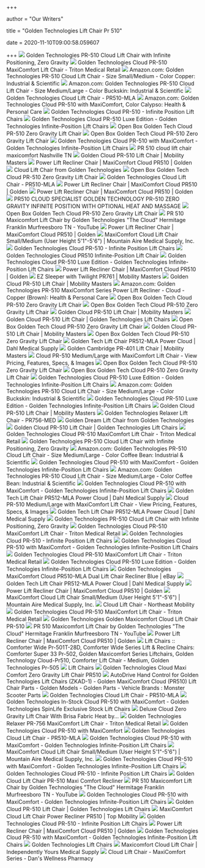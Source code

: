 +++
        
author = "Our Writers"
        
title = "Golden Technologies Lift Chair Pr 510"
        
date = 2020-11-10T09:00:58.059607
        
+++
[ ![](https://cdn3.volusion.com/j575u.gtsw7/v/vspfiles/photos/PR-510-2.jpg?v-cache=1523433319)](https://cdn3.volusion.com/j575u.gtsw7/v/vspfiles/photos/PR-510-2.jpg?v-cache=1523433319) Golden Technologies PR-510 Cloud Lift Chair with Infinite Positioning, Zero  Gravity
[ ![](https://tritonmedical.net/wp-content/uploads/2015/05/Cloud.jpg)](https://tritonmedical.net/wp-content/uploads/2015/05/Cloud.jpg) Golden Technologies Cloud PR-510 MaxiComfort Lift Chair - Triton Medical  Retail
[ ![](https://images-na.ssl-images-amazon.com/images/I/41Z5c5vHQHL.jpg)](https://images-na.ssl-images-amazon.com/images/I/41Z5c5vHQHL.jpg) Amazon.com: Golden Technologies PR-510 Cloud Lift Chair - Size Small/Medium  - Color Copper: Industrial & Scientific
[ ![](https://images-na.ssl-images-amazon.com/images/I/412ZLYB2m5L._SX342_.jpg)](https://images-na.ssl-images-amazon.com/images/I/412ZLYB2m5L._SX342_.jpg) Amazon.com: Golden Technologies PR-510 Cloud Lift Chair - Size Medium/Large  - Color Buckskin: Industrial & Scientific
[ ![](https://www.parentgiving.com/images/product_large/l-golden-technologies-pr510-maxicomfort-cloud-lift-chair-7367-1118.jpg)](https://www.parentgiving.com/images/product_large/l-golden-technologies-pr510-maxicomfort-cloud-lift-chair-7367-1118.jpg) Golden Technologies Cloud Lift Chair - PR510-MLA
[ ![](https://images-na.ssl-images-amazon.com/images/I/41Erdr4KZpL._AC_.jpg)](https://images-na.ssl-images-amazon.com/images/I/41Erdr4KZpL._AC_.jpg) Amazon.com: Golden Technologies Cloud PR-510 with MaxiComfort, Color  Calypso: Health & Personal Care
[ ![](https://cdn3.volusion.com/phrwk.qaxgv/v/vspfiles/photos/PR-510-2.jpg?v-cache=1539080394)](https://cdn3.volusion.com/phrwk.qaxgv/v/vspfiles/photos/PR-510-2.jpg?v-cache=1539080394) Golden Technologies Cloud PR-510 - Infinite Position Lift Chairs
[ ![](https://www.spinlife.com/images/product/51945.png)](https://www.spinlife.com/images/product/51945.png) Golden Technologies Cloud PR-510 Luxe Edition - Golden Technologies  Infinite-Position Lift Chairs
[ ![](https://mass-media.s3.us-west-1.amazonaws.com/2c15fcc6fbcf4601abdaae4239f3d656/open-box-golden-technologies-cloud-pr-510-maxicomfort-lift-chair-1.jpg)](https://mass-media.s3.us-west-1.amazonaws.com/2c15fcc6fbcf4601abdaae4239f3d656/open-box-golden-technologies-cloud-pr-510-maxicomfort-lift-chair-1.jpg) Open Box Golden Tech Cloud PR-510 Zero Gravity Lift Chair
[ ![](https://mass-media.s3.us-west-1.amazonaws.com/2c15fcc6fbcf4601abdaae4239f3d656/open-box-golden-technologies-cloud-pr-510-maxicomfort-lift-chair-2.jpg)](https://mass-media.s3.us-west-1.amazonaws.com/2c15fcc6fbcf4601abdaae4239f3d656/open-box-golden-technologies-cloud-pr-510-maxicomfort-lift-chair-2.jpg) Open Box Golden Tech Cloud PR-510 Zero Gravity Lift Chair
[ ![](https://www.spinlife.com/images/product/49553.png)](https://www.spinlife.com/images/product/49553.png) Golden Technologies Cloud PR-510 with MaxiComfort - Golden Technologies  Infinite-Position Lift Chairs
[ ![](https://cdn11.bigcommerce.com/s-c9uiugh/images/stencil/1280x1280/products/1229/4089/cloud3__06463.1574461070.jpg?c=2)](https://cdn11.bigcommerce.com/s-c9uiugh/images/stencil/1280x1280/products/1229/4089/cloud3__06463.1574461070.jpg?c=2) PR 510 cloud lift chair maxicomfort Nashville TN
[ ![](https://cdn11.bigcommerce.com/s-lj028lthvz/images/stencil/500x659/products/801/2937/apiu270jn__36872.1602099369.png?c=2)](https://cdn11.bigcommerce.com/s-lj028lthvz/images/stencil/500x659/products/801/2937/apiu270jn__36872.1602099369.png?c=2) Golden Cloud PR-510 Lift Chair | Mobility Masters
[ ![](https://www.goldentech.com/wp-content/uploads/2018/01/PR510-Cloud-SITTING-Bridle-UBR-001-768x513.jpg)](https://www.goldentech.com/wp-content/uploads/2018/01/PR510-Cloud-SITTING-Bridle-UBR-001-768x513.jpg) Power Lift Recliner Chair | MaxiComfort Cloud PR510 | Golden
[ ![](https://www.thebackstore.com/pub/media/catalog/product/cache/207e23213cf636ccdef205098cf3c8a3/g/o/golden-cloud.jpg)](https://www.thebackstore.com/pub/media/catalog/product/cache/207e23213cf636ccdef205098cf3c8a3/g/o/golden-cloud.jpg) Cloud Lift Chair from Golden Technologies
[ ![](https://mass-media.s3.us-west-1.amazonaws.com/2c15fcc6fbcf4601abdaae4239f3d656/open-box-golden-technologies-cloud-pr-510-maxicomfort-lift-chair-7.jpg)](https://mass-media.s3.us-west-1.amazonaws.com/2c15fcc6fbcf4601abdaae4239f3d656/open-box-golden-technologies-cloud-pr-510-maxicomfort-lift-chair-7.jpg) Open Box Golden Tech Cloud PR-510 Zero Gravity Lift Chair
[ ![](https://www.parentgiving.com/images/product_large/l-golden-technologies-pr510-maxicomfort-cloud-lift-chair-7367-0727.jpg)](https://www.parentgiving.com/images/product_large/l-golden-technologies-pr510-maxicomfort-cloud-lift-chair-7367-0727.jpg) Golden Technologies Cloud Lift Chair - PR510-MLA
[ ![](https://www.goldentech.com/wp-content/uploads/2016/09/cloudalt1-768x576.jpg)](https://www.goldentech.com/wp-content/uploads/2016/09/cloudalt1-768x576.jpg) Power Lift Recliner Chair | MaxiComfort Cloud PR510 | Golden
[ ![](https://www.goldentech.com/wp-content/uploads/2018/01/PR510-Cloud-BACK-Bridle-UBR-768x513.jpg)](https://www.goldentech.com/wp-content/uploads/2018/01/PR510-Cloud-BACK-Bridle-UBR-768x513.jpg) Power Lift Recliner Chair | MaxiComfort Cloud PR510 | Golden
[ ![](http://epedic.com/0004.jpg)](http://epedic.com/0004.jpg) PR510 CLOUD SPECIALIST GOLDEN TECHNOLOGY PR-510 ZERO GRAVITY INFINITE  POSITION WITH OPTIONAL HEAT AND MASSAGE
[ ![](https://mass-media.s3.us-west-1.amazonaws.com/2c15fcc6fbcf4601abdaae4239f3d656/open-box-golden-technologies-cloud-pr-510-maxicomfort-lift-chair-8.jpg)](https://mass-media.s3.us-west-1.amazonaws.com/2c15fcc6fbcf4601abdaae4239f3d656/open-box-golden-technologies-cloud-pr-510-maxicomfort-lift-chair-8.jpg) Open Box Golden Tech Cloud PR-510 Zero Gravity Lift Chair
[ ![](https://i.ytimg.com/vi/7sJecqB7sv0/hqdefault.jpg)](https://i.ytimg.com/vi/7sJecqB7sv0/hqdefault.jpg) PR 510 Maxicomfort Lift Chair by Golden Technologies "The Cloud" Hermitage  Franklin Murfreesboro TN - YouTube
[ ![](https://www.goldentech.com/wp-content/uploads/2018/01/PR510-Cloud-PROFILE-Bridle-UBR-001-768x513.jpg)](https://www.goldentech.com/wp-content/uploads/2018/01/PR510-Cloud-PROFILE-Bridle-UBR-001-768x513.jpg) Power Lift Recliner Chair | MaxiComfort Cloud PR510 | Golden
[ ![](https://mountainairemedicalsupply.com/sites/default/files/pr510-positions1.jpg)](https://mountainairemedicalsupply.com/sites/default/files/pr510-positions1.jpg) MaxiComfort Cloud Lift Chair Small/Medium (User Height 5'1"-5'6") |  Mountain Aire Medical Supply, Inc.
[ ![](https://cdn3.volusion.com/phrwk.qaxgv/v/vspfiles/photos/PR-510-4.jpg?v-cache=1539080394)](https://cdn3.volusion.com/phrwk.qaxgv/v/vspfiles/photos/PR-510-4.jpg?v-cache=1539080394) Golden Technologies Cloud PR-510 - Infinite Position Lift Chairs
[ ![](https://mass-media.s3.us-west-1.amazonaws.com/137c631fe2234829a931b9183e4280a7/golden-tech-cloud-infinite-position-lift-chair.jpg)](https://mass-media.s3.us-west-1.amazonaws.com/137c631fe2234829a931b9183e4280a7/golden-tech-cloud-infinite-position-lift-chair.jpg) Golden Technologies Cloud PR510 Infinite-Position Lift Chair
[ ![](https://www.spinlife.com/images/alternate/117958_3_13.png)](https://www.spinlife.com/images/alternate/117958_3_13.png) Golden Technologies Cloud PR-510 Luxe Edition - Golden Technologies  Infinite-Position Lift Chairs
[ ![](https://www.goldentech.com/wp-content/uploads/2018/01/PR510-Cloud-SEAT-Bridle-UBR-001-768x513.jpg)](https://www.goldentech.com/wp-content/uploads/2018/01/PR510-Cloud-SEAT-Bridle-UBR-001-768x513.jpg) Power Lift Recliner Chair | MaxiComfort Cloud PR510 | Golden
[ ![](https://cdn11.bigcommerce.com/s-lj028lthvz/images/stencil/1280x1280/products/792/2944/ezsleeper-main__78606.1590088435.png?c=2)](https://cdn11.bigcommerce.com/s-lj028lthvz/images/stencil/1280x1280/products/792/2944/ezsleeper-main__78606.1590088435.png?c=2) EZ Sleeper with Twilight PR761 | Mobility Masters
[ ![](https://cdn11.bigcommerce.com/s-lj028lthvz/images/stencil/1280x1280/products/212/1628/apicquwmc__81478.1602098420.jpg?c=2)](https://cdn11.bigcommerce.com/s-lj028lthvz/images/stencil/1280x1280/products/212/1628/apicquwmc__81478.1602098420.jpg?c=2) Golden Cloud PR-510 Lift Chair | Mobility Masters
[ ![](https://images-na.ssl-images-amazon.com/images/I/51QUXaSDjzL._AC_UL160_SR160,160_.jpg)](https://images-na.ssl-images-amazon.com/images/I/51QUXaSDjzL._AC_UL160_SR160,160_.jpg) Amazon.com: Golden Technologies PR-510 MaxiComfort Series Power Lift  Recliner - Cloud - Copper (Brown): Health & Personal Care
[ ![](https://mass-media.s3.us-west-1.amazonaws.com/2c15fcc6fbcf4601abdaae4239f3d656/open-box-golden-technologies-cloud-pr-510-maxicomfort-lift-chair-4.jpg)](https://mass-media.s3.us-west-1.amazonaws.com/2c15fcc6fbcf4601abdaae4239f3d656/open-box-golden-technologies-cloud-pr-510-maxicomfort-lift-chair-4.jpg) Open Box Golden Tech Cloud PR-510 Zero Gravity Lift Chair
[ ![](https://mass-media.s3.us-west-1.amazonaws.com/2c15fcc6fbcf4601abdaae4239f3d656/open-box-golden-technologies-cloud-pr-510-maxicomfort-lift-chair-3.jpg)](https://mass-media.s3.us-west-1.amazonaws.com/2c15fcc6fbcf4601abdaae4239f3d656/open-box-golden-technologies-cloud-pr-510-maxicomfort-lift-chair-3.jpg) Open Box Golden Tech Cloud PR-510 Zero Gravity Lift Chair
[ ![](https://cdn11.bigcommerce.com/s-lj028lthvz/images/stencil/1280x1280/products/212/1627/apiat5gbw__90523.1602098419.jpg?c=2)](https://cdn11.bigcommerce.com/s-lj028lthvz/images/stencil/1280x1280/products/212/1627/apiat5gbw__90523.1602098419.jpg?c=2) Golden Cloud PR-510 Lift Chair | Mobility Masters
[ ![](https://www.usmedicalsupplies.com/cache/1601924742074/resources/booleanOption/70347/picture.jpg)](https://www.usmedicalsupplies.com/cache/1601924742074/resources/booleanOption/70347/picture.jpg) Golden Cloud PR-510 Lift Chair | Golden Technologies Lift Chairs
[ ![](https://mass-media.s3.us-west-1.amazonaws.com/2c15fcc6fbcf4601abdaae4239f3d656/open-box-golden-technologies-pr-510.jpg)](https://mass-media.s3.us-west-1.amazonaws.com/2c15fcc6fbcf4601abdaae4239f3d656/open-box-golden-technologies-pr-510.jpg) Open Box Golden Tech Cloud PR-510 Zero Gravity Lift Chair
[ ![](https://cdn11.bigcommerce.com/s-lj028lthvz/images/stencil/1280x1280/products/212/1625/apirwxmrf__65843.1602098416.jpg?c=2)](https://cdn11.bigcommerce.com/s-lj028lthvz/images/stencil/1280x1280/products/212/1625/apirwxmrf__65843.1602098416.jpg?c=2) Golden Cloud PR-510 Lift Chair | Mobility Masters
[ ![](https://mass-media.s3.us-west-1.amazonaws.com/2c15fcc6fbcf4601abdaae4239f3d656/open-box-golden-technologies-cloud-pr-510-maxicomfort-lift-chair-9.jpg)](https://mass-media.s3.us-west-1.amazonaws.com/2c15fcc6fbcf4601abdaae4239f3d656/open-box-golden-technologies-cloud-pr-510-maxicomfort-lift-chair-9.jpg) Open Box Golden Tech Cloud PR-510 Zero Gravity Lift Chair
[ ![](https://cdn.shopify.com/s/files/1/0105/3442/0531/products/PR512-MLA_Up_525x700.png?v=1569532527)](https://cdn.shopify.com/s/files/1/0105/3442/0531/products/PR512-MLA_Up_525x700.png?v=1569532527) Golden Tech Lift Chair PR512-MLA Power Cloud | Dahl Medical Supply
[ ![](https://cdn11.bigcommerce.com/s-lj028lthvz/images/stencil/1280x1280/products/221/526/apivhjrxh__83422.1602099222.png?c=2)](https://cdn11.bigcommerce.com/s-lj028lthvz/images/stencil/1280x1280/products/221/526/apivhjrxh__83422.1602099222.png?c=2) Golden Cambridge PR-401 Lift Chair | Mobility Masters
[ ![](https://www.mobilityscootersdirect.com/pub/media/catalog/product/cache/49742146212418a5c5ed8c9c03e8c7a8/g/o/golden-pr510-cloud-maxicomfort_2nd.jpg)](https://www.mobilityscootersdirect.com/pub/media/catalog/product/cache/49742146212418a5c5ed8c9c03e8c7a8/g/o/golden-pr510-cloud-maxicomfort_2nd.jpg) Cloud PR-510 Medium/Large with MaxiComfort Lift Chair - View Pricing,  Features, Specs, & Images
[ ![](https://mass-media.s3.us-west-1.amazonaws.com/2c15fcc6fbcf4601abdaae4239f3d656/open-box-golden-technologies-cloud-pr-510-maxicomfort-lift-chair-5.jpg)](https://mass-media.s3.us-west-1.amazonaws.com/2c15fcc6fbcf4601abdaae4239f3d656/open-box-golden-technologies-cloud-pr-510-maxicomfort-lift-chair-5.jpg) Open Box Golden Tech Cloud PR-510 Zero Gravity Lift Chair
[ ![](https://mass-media.s3.us-west-1.amazonaws.com/2c15fcc6fbcf4601abdaae4239f3d656/open-box-golden-technologies-cloud-pr-510-maxicomfort-lift-chair-6.jpg)](https://mass-media.s3.us-west-1.amazonaws.com/2c15fcc6fbcf4601abdaae4239f3d656/open-box-golden-technologies-cloud-pr-510-maxicomfort-lift-chair-6.jpg) Open Box Golden Tech Cloud PR-510 Zero Gravity Lift Chair
[ ![](https://www.spinlife.com/images/alternate/117958_6_13.png)](https://www.spinlife.com/images/alternate/117958_6_13.png) Golden Technologies Cloud PR-510 Luxe Edition - Golden Technologies  Infinite-Position Lift Chairs
[ ![](https://images-na.ssl-images-amazon.com/images/I/4162a%2BUJx0L.jpg)](https://images-na.ssl-images-amazon.com/images/I/4162a%2BUJx0L.jpg) Amazon.com: Golden Technologies PR-510 Cloud Lift Chair - Size Medium/Large  - Color Buckskin: Industrial & Scientific
[ ![](https://www.spinlife.com/images/alternate/117958_11_13.png)](https://www.spinlife.com/images/alternate/117958_11_13.png) Golden Technologies Cloud PR-510 Luxe Edition - Golden Technologies  Infinite-Position Lift Chairs
[ ![](https://cdn11.bigcommerce.com/s-lj028lthvz/images/stencil/1280x1280/products/212/690/apimqx7a5__65199.1602098426.jpg?c=2)](https://cdn11.bigcommerce.com/s-lj028lthvz/images/stencil/1280x1280/products/212/690/apimqx7a5__65199.1602098426.jpg?c=2) Golden Cloud PR-510 Lift Chair | Mobility Masters
[ ![](https://www.parentgiving.com/images/product_large/l-golden-technologies-pr756-maxicomfort-lift-chair-7363-4107.jpg)](https://www.parentgiving.com/images/product_large/l-golden-technologies-pr756-maxicomfort-lift-chair-7363-4107.jpg) Golden Technologies Relaxer Lift Chair - PR756-MED
[ ![](https://www.1800wheelchair.com/media/catalog/product/cache/1/image/265x/140720ac20424209c6bb28e1b7731856/m/a/man_sitting_in_cloud_on_computer_hi_res_2.jpg)](https://www.1800wheelchair.com/media/catalog/product/cache/1/image/265x/140720ac20424209c6bb28e1b7731856/m/a/man_sitting_in_cloud_on_computer_hi_res_2.jpg) Golden Dream Lift Chair from Golden Technologies
[ ![](https://www.usmedicalsupplies.com/cache/1601924742084/resources/booleanOption/70353/picture.jpg)](https://www.usmedicalsupplies.com/cache/1601924742084/resources/booleanOption/70353/picture.jpg) Golden Cloud PR-510 Lift Chair | Golden Technologies Lift Chairs
[ ![](https://tritonmedical.net/wp-content/uploads/2018/04/Triton-Medical-Equipment-Ocala-Florida.jpg)](https://tritonmedical.net/wp-content/uploads/2018/04/Triton-Medical-Equipment-Ocala-Florida.jpg) Golden Technologies Cloud PR-510 MaxiComfort Lift Chair - Triton Medical  Retail
[ ![](https://cdn3.volusion.com/j575u.gtsw7/v/vspfiles/photos/PR-510-6.jpg?v-cache=1523433319)](https://cdn3.volusion.com/j575u.gtsw7/v/vspfiles/photos/PR-510-6.jpg?v-cache=1523433319) Golden Technologies PR-510 Cloud Lift Chair with Infinite Positioning, Zero  Gravity
[ ![](https://images-na.ssl-images-amazon.com/images/I/21w2rLcLI0L.jpg)](https://images-na.ssl-images-amazon.com/images/I/21w2rLcLI0L.jpg) Amazon.com: Golden Technologies PR-510 Cloud Lift Chair - Size Medium/Large  - Color Coffee Bean: Industrial & Scientific
[ ![](https://www.spinlife.com/images/fabrics/324_Standard.JPG)](https://www.spinlife.com/images/fabrics/324_Standard.JPG) Golden Technologies Cloud PR-510 with MaxiComfort - Golden Technologies  Infinite-Position Lift Chairs
[ ![](https://images-na.ssl-images-amazon.com/images/I/41iHHy%2B8GGL.jpg)](https://images-na.ssl-images-amazon.com/images/I/41iHHy%2B8GGL.jpg) Amazon.com: Golden Technologies PR-510 Cloud Lift Chair - Size Medium/Large  - Color Coffee Bean: Industrial & Scientific
[ ![](https://cdn3.volusion.com/tkqet.npkhu/v/vspfiles/photos/options/PR-510-4933.jpg?v-cache=1430657952)](https://cdn3.volusion.com/tkqet.npkhu/v/vspfiles/photos/options/PR-510-4933.jpg?v-cache=1430657952) Golden Technologies Cloud PR-510 with MaxiComfort - Golden Technologies  Infinite-Position Lift Chairs
[ ![](https://cdn.shopify.com/s/files/1/0105/3442/0531/products/PR512-MLA_Side_View_525x700.png?v=1569532120)](https://cdn.shopify.com/s/files/1/0105/3442/0531/products/PR512-MLA_Side_View_525x700.png?v=1569532120) Golden Tech Lift Chair PR512-MLA Power Cloud | Dahl Medical Supply
[ ![](https://i.ytimg.com/vi/0VO3c8u9ia4/maxresdefault.jpg)](https://i.ytimg.com/vi/0VO3c8u9ia4/maxresdefault.jpg) Cloud PR-510 Medium/Large with MaxiComfort Lift Chair - View Pricing,  Features, Specs, & Images
[ ![](https://i.ytimg.com/vi/R2vUi-BwiO8/maxresdefault.jpg)](https://i.ytimg.com/vi/R2vUi-BwiO8/maxresdefault.jpg) Golden Tech Lift Chair PR512-MLA Power Cloud | Dahl Medical Supply
[ ![](https://www.phc-online.com/v/vspfiles/assets/images/pr-514stock.jpg)](https://www.phc-online.com/v/vspfiles/assets/images/pr-514stock.jpg) Golden Technologies PR-510 Cloud Lift Chair with Infinite Positioning, Zero  Gravity
[ ![](https://tritonmedical.net/wp-content/uploads/2015/04/monarchalt2-768x576-200x150.jpg)](https://tritonmedical.net/wp-content/uploads/2015/04/monarchalt2-768x576-200x150.jpg) Golden Technologies Cloud PR-510 MaxiComfort Lift Chair - Triton Medical  Retail
[ ![](https://cdn3.volusion.com/phrwk.qaxgv/v/vspfiles/photos/options/PR-510-1584.jpg?v-cache=1539080394)](https://cdn3.volusion.com/phrwk.qaxgv/v/vspfiles/photos/options/PR-510-1584.jpg?v-cache=1539080394) Golden Technologies Cloud PR-510 - Infinite Position Lift Chairs
[ ![](https://www.spinlife.com/images/fabrics/620_Standard.jpg)](https://www.spinlife.com/images/fabrics/620_Standard.jpg) Golden Technologies Cloud PR-510 with MaxiComfort - Golden Technologies  Infinite-Position Lift Chairs
[ ![](https://tritonmedical.net/wp-content/uploads/2015/05/remote-side.jpg)](https://tritonmedical.net/wp-content/uploads/2015/05/remote-side.jpg) Golden Technologies Cloud PR-510 MaxiComfort Lift Chair - Triton Medical  Retail
[ ![](https://www.spinlife.com/images/alternate/117958_13_13.png)](https://www.spinlife.com/images/alternate/117958_13_13.png) Golden Technologies Cloud PR-510 Luxe Edition - Golden Technologies  Infinite-Position Lift Chairs
[ ![](https://i.ebayimg.com/images/g/4fQAAOSwVlRde2Nf/s-l400.jpg)](https://i.ebayimg.com/images/g/4fQAAOSwVlRde2Nf/s-l400.jpg) Golden Technologies MaxiComfort Cloud PR510-MLA Dual Lift Chair Recliner  Blue | eBay
[ ![](https://cdn.shopify.com/s/files/1/0105/3442/0531/products/Admiral_c2229f14-9245-4f83-830f-0a9a1a5df3d8_512x683.jpg?v=1569521539)](https://cdn.shopify.com/s/files/1/0105/3442/0531/products/Admiral_c2229f14-9245-4f83-830f-0a9a1a5df3d8_512x683.jpg?v=1569521539) Golden Tech Lift Chair PR512-MLA Power Cloud | Dahl Medical Supply
[ ![](https://img.youtube.com/vi/2eiYkaQGlAE/0.jpg)](https://img.youtube.com/vi/2eiYkaQGlAE/0.jpg) Power Lift Recliner Chair | MaxiComfort Cloud PR510 | Golden
[ ![](https://mountainairemedicalsupply.com/sites/default/files/styles/large/public/pr510-calypso_3.jpg?itok=-7a54wq3)](https://mountainairemedicalsupply.com/sites/default/files/styles/large/public/pr510-calypso_3.jpg?itok=-7a54wq3) MaxiComfort Cloud Lift Chair Small/Medium (User Height 5'1"-5'6") |  Mountain Aire Medical Supply, Inc.
[ ![](https://nemobility.com/wp-content/uploads/2015/08/cloud-lift-chair-golden-technologies-brisa3.jpg)](https://nemobility.com/wp-content/uploads/2015/08/cloud-lift-chair-golden-technologies-brisa3.jpg) Cloud Lift Chair - Northeast Mobility
[ ![](https://tritonmedical.net/wp-content/uploads/2015/05/Valor-Vinyl-Chestnut.jpg)](https://tritonmedical.net/wp-content/uploads/2015/05/Valor-Vinyl-Chestnut.jpg) Golden Technologies Cloud PR-510 MaxiComfort Lift Chair - Triton Medical  Retail
[ ![](https://www.discountmobilityonline.com/v/vspfiles/assets/images/maxicomfort%20fabrics.jpg)](https://www.discountmobilityonline.com/v/vspfiles/assets/images/maxicomfort%20fabrics.jpg) Golden Technologies Golden Maxicomfort Cloud Lift Chair PR-510
[ ![](https://i.ytimg.com/vi/z4PXSMtoYGU/maxresdefault.jpg)](https://i.ytimg.com/vi/z4PXSMtoYGU/maxresdefault.jpg) PR 510 Maxicomfort Lift Chair by Golden Technologies "The Cloud" Hermitage  Franklin Murfreesboro TN - YouTube
[ ![](https://www.goldentech.com/wp-content/uploads/2018/04/powerlumbar.jpg)](https://www.goldentech.com/wp-content/uploads/2018/04/powerlumbar.jpg) Power Lift Recliner Chair | MaxiComfort Cloud PR510 | Golden
[ ![](http://secure.hmepowerweb.com/Resources/Uploads/dfe44627-090a-4302-ba50-884d4423ce0e.jpg)](http://secure.hmepowerweb.com/Resources/Uploads/dfe44627-090a-4302-ba50-884d4423ce0e.jpg) Lift Chairs :: Comforter Wide Pr-501T-28D, Comforter Wide Series Lift &  Recline Chairs: Comforter Super 33 Pr-502, Golden Maxicomfort Series  Liftchairs, Golden Technology Cloud-Pr510, Comforter Lift Chair - Medium, Golden  Technologies Pr-505
[ ![](http://bridgestreetpharmacy.com/images/d/2072/panorama_lift_chair_picture_for_website.jpg)](http://bridgestreetpharmacy.com/images/d/2072/panorama_lift_chair_picture_for_website.jpg) Lift Chairs
[ ![](https://www.wendyswalkers.com/v/vspfiles/assets/images/Maxi%20comfort.jpg)](https://www.wendyswalkers.com/v/vspfiles/assets/images/Maxi%20comfort.jpg) Golden Technologies Cloud Maxi Comfort Zero Gravity Lift Chair PR510
[ ![](https://www.monsterscooterparts.com/media/catalog/product/a/u/autodrive-hand-control-goldentech-lift-chairs_2.jpg)](https://www.monsterscooterparts.com/media/catalog/product/a/u/autodrive-hand-control-goldentech-lift-chairs_2.jpg) AutoDrive Hand Control for Golden Technologies Lift Chairs (ZKAD-1) - Golden  MaxiComfort Cloud (PR510) Lift Chair Parts - Golden Models - Golden Parts -  Vehicle Brands : Monster Scooter Parts
[ ![](https://img.youtube.com/vi/2eiYkaQGlAE/maxresdefault.jpg)](https://img.youtube.com/vi/2eiYkaQGlAE/maxresdefault.jpg) Golden Technologies Cloud Lift Chair - PR510-MLA
[ ![](https://www.spinlife.com/images/product/61490.png)](https://www.spinlife.com/images/product/61490.png) Golden Technologies In-Stock Cloud PR-510 with MaxiComfort - Golden  Technologies SpinLife Exclusive Stock Lift Chairs
[ ![](https://ecaremedicalsupplies.com/products/chairs/recliner-lift-chairs/images/140010054.jpg)](https://ecaremedicalsupplies.com/products/chairs/recliner-lift-chairs/images/140010054.jpg) Deluxe Cloud Zero Gravity Lift Chair With Brisa Fabric Heat by...
[ ![](https://tritonmedical.net/wp-content/uploads/2015/05/2014-02-26-11.34.41.jpg)](https://tritonmedical.net/wp-content/uploads/2015/05/2014-02-26-11.34.41.jpg) Golden Technologies Relaxer PR-756 MaxiComfort Lift Chair - Triton Medical  Retail
[ ![](https://cdn.amicamedicalsupply.com/media/customoptions/26/1/11/Bridle_Brisa_h_11-16_3.5x4.jpg)](https://cdn.amicamedicalsupply.com/media/customoptions/26/1/11/Bridle_Brisa_h_11-16_3.5x4.jpg) Golden Technologies Cloud PR-510 with MaxiComfort
[ ![](https://www.parentgiving.com/images/product_large/l-golden-technologies-pr510-maxicomfort-cloud-lift-chair-7367-5356.jpg)](https://www.parentgiving.com/images/product_large/l-golden-technologies-pr510-maxicomfort-cloud-lift-chair-7367-5356.jpg) Golden Technologies Cloud Lift Chair - PR510-MLA
[ ![](https://i.ytimg.com/vi/8w-ElUy4csE/hqdefault.jpg)](https://i.ytimg.com/vi/8w-ElUy4csE/hqdefault.jpg) Golden Technologies Cloud PR-510 with MaxiComfort - Golden Technologies  Infinite-Position Lift Chairs
[ ![](https://mountainairemedicalsupply.com/sites/default/files/pr510-Zero_Gravity_Half_Chair.jpg)](https://mountainairemedicalsupply.com/sites/default/files/pr510-Zero_Gravity_Half_Chair.jpg) MaxiComfort Cloud Lift Chair Small/Medium (User Height 5'1"-5'6") |  Mountain Aire Medical Supply, Inc.
[ ![](https://cdn3.volusion.com/tkqet.npkhu/v/vspfiles/photos/options/PR-510-4931.jpg?v-cache=1430657952)](https://cdn3.volusion.com/tkqet.npkhu/v/vspfiles/photos/options/PR-510-4931.jpg?v-cache=1430657952) Golden Technologies Cloud PR-510 with MaxiComfort - Golden Technologies  Infinite-Position Lift Chairs
[ ![](https://cdn3.volusion.com/phrwk.qaxgv/v/vspfiles/photos/options/PR-510-1607.jpg?v-cache=1539080394)](https://cdn3.volusion.com/phrwk.qaxgv/v/vspfiles/photos/options/PR-510-1607.jpg?v-cache=1539080394) Golden Technologies Cloud PR-510 - Infinite Position Lift Chairs
[ ![](https://cdn11.bigcommerce.com/s-xav554o/images/stencil/800x800/products/952/4781/ManZeroGravityProfile__48407.1444752713.jpg?c=2)](https://cdn11.bigcommerce.com/s-xav554o/images/stencil/800x800/products/952/4781/ManZeroGravityProfile__48407.1444752713.jpg?c=2) Golden Cloud Lift Chair PR-510 Maxi Comfort Recliner
[ ![](https://i.ytimg.com/an/7sJecqB7sv0/93e411ab-ab69-4095-9e77-27c914fcd5d0_mq.jpg?v=58fe15e9)](https://i.ytimg.com/an/7sJecqB7sv0/93e411ab-ab69-4095-9e77-27c914fcd5d0_mq.jpg?v=58fe15e9) PR 510 Maxicomfort Lift Chair by Golden Technologies "The Cloud" Hermitage  Franklin Murfreesboro TN - YouTube
[ ![](https://www.spinlife.com/images/fabrics/806_Standard.jpg)](https://www.spinlife.com/images/fabrics/806_Standard.jpg) Golden Technologies Cloud PR-510 with MaxiComfort - Golden Technologies  Infinite-Position Lift Chairs
[ ![](https://www.usmedicalsupplies.com/cache/1601924742094/resources/booleanOption/70351/picture.jpg)](https://www.usmedicalsupplies.com/cache/1601924742094/resources/booleanOption/70351/picture.jpg) Golden Cloud PR-510 Lift Chair | Golden Technologies Lift Chairs
[ ![](https://f4n3m9b2.stackpathcdn.com/media/catalog/product/optimized/e/9/e9bb38dd7a9748fcbb9935020c667c25/maxicomfort_cloud_lift_chair_power_recliner_pr510_golden_lift_chairs_1.jpg)](https://f4n3m9b2.stackpathcdn.com/media/catalog/product/optimized/e/9/e9bb38dd7a9748fcbb9935020c667c25/maxicomfort_cloud_lift_chair_power_recliner_pr510_golden_lift_chairs_1.jpg) MaxiComfort Cloud Lift Chair Power Recliner PR510 | Top Mobility
[ ![](https://cdn3.volusion.com/phrwk.qaxgv/v/vspfiles/photos/options/PR-510-1604.jpg?v-cache=1539080394)](https://cdn3.volusion.com/phrwk.qaxgv/v/vspfiles/photos/options/PR-510-1604.jpg?v-cache=1539080394) Golden Technologies Cloud PR-510 - Infinite Position Lift Chairs
[ ![](https://www.goldentech.com/wp-content/uploads/2016/09/brisalogo.jpg)](https://www.goldentech.com/wp-content/uploads/2016/09/brisalogo.jpg) Power Lift Recliner Chair | MaxiComfort Cloud PR510 | Golden
[ ![](https://www.spinlife.com/images/fabrics/317_Standard.JPG)](https://www.spinlife.com/images/fabrics/317_Standard.JPG) Golden Technologies Cloud PR-510 with MaxiComfort - Golden Technologies  Infinite-Position Lift Chairs
[ ![](https://p11.secure.hostingprod.com/@site.allinonemobility-shop.com/ssl/cloud1s.jpg)](https://p11.secure.hostingprod.com/@site.allinonemobility-shop.com/ssl/cloud1s.jpg) Golden Technologies Lift Chairs
[ ![](https://independentlyyours.org/wp-content/uploads/2016/08/golden-technologies-maxicomforter-cloud-pr510-sell-sheet.jpg)](https://independentlyyours.org/wp-content/uploads/2016/08/golden-technologies-maxicomforter-cloud-pr510-sell-sheet.jpg) Maxicomfort Cloud Lift Chair | Independently Yours Medical Supply
[ ![](https://danscare.com/wp-content/uploads/2016/01/Smart-Engineering-on-Golden-Technologies-Lift-Chair-sold-at-Dans-Wellness-Pharmacy-239x300.jpg)](https://danscare.com/wp-content/uploads/2016/01/Smart-Engineering-on-Golden-Technologies-Lift-Chair-sold-at-Dans-Wellness-Pharmacy-239x300.jpg) Cloud Lift Chair - MaxiComfort Series - Dan's Wellness Pharmacy
